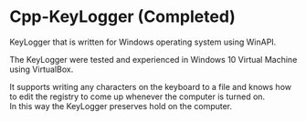 # Cpp-KeyLogger (Completed)
KeyLogger that is written for Windows operating system using WinAPI.

The KeyLogger were tested and experienced in Windows 10 Virtual Machine using VirtualBox.

It supports writing any characters on the keyboard to a file and knows how to edit the registry
to come up whenever the computer is turned on.                                       
In this way the KeyLogger preserves hold on the computer.
